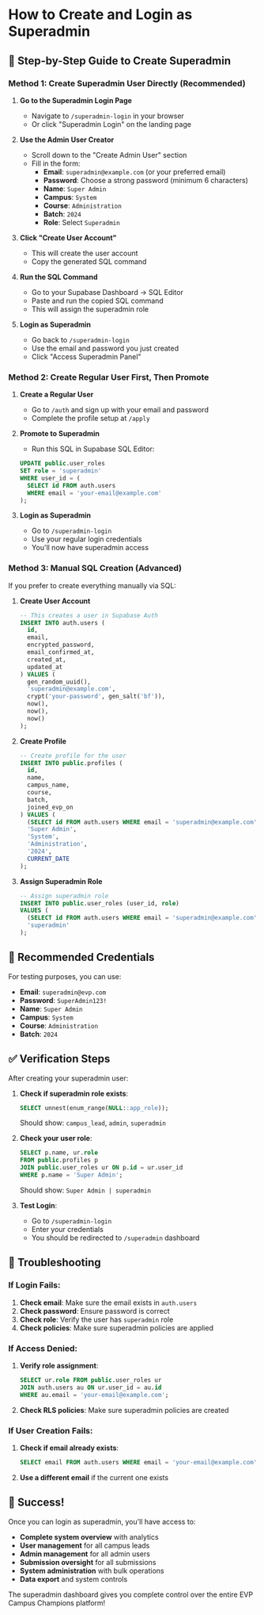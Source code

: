 # How to Create and Login as Superadmin

## 🚀 **Step-by-Step Guide to Create Superadmin**

### **Method 1: Create Superadmin User Directly (Recommended)**

1. **Go to the Superadmin Login Page**
   - Navigate to `/superadmin-login` in your browser
   - Or click "Superadmin Login" on the landing page

2. **Use the Admin User Creator**
   - Scroll down to the "Create Admin User" section
   - Fill in the form:
     - **Email**: `superadmin@example.com` (or your preferred email)
     - **Password**: Choose a strong password (minimum 6 characters)
     - **Name**: `Super Admin`
     - **Campus**: `System`
     - **Course**: `Administration`
     - **Batch**: `2024`
     - **Role**: Select `Superadmin`

3. **Click "Create User Account"**
   - This will create the user account
   - Copy the generated SQL command

4. **Run the SQL Command**
   - Go to your Supabase Dashboard → SQL Editor
   - Paste and run the copied SQL command
   - This will assign the superadmin role

5. **Login as Superadmin**
   - Go back to `/superadmin-login`
   - Use the email and password you just created
   - Click "Access Superadmin Panel"

### **Method 2: Create Regular User First, Then Promote**

1. **Create a Regular User**
   - Go to `/auth` and sign up with your email and password
   - Complete the profile setup at `/apply`

2. **Promote to Superadmin**
   - Run this SQL in Supabase SQL Editor:
   ```sql
   UPDATE public.user_roles 
   SET role = 'superadmin' 
   WHERE user_id = (
     SELECT id FROM auth.users 
     WHERE email = 'your-email@example.com'
   );
   ```

3. **Login as Superadmin**
   - Go to `/superadmin-login`
   - Use your regular login credentials
   - You'll now have superadmin access

### **Method 3: Manual SQL Creation (Advanced)**

If you prefer to create everything manually via SQL:

1. **Create User Account**
   ```sql
   -- This creates a user in Supabase Auth
   INSERT INTO auth.users (
     id,
     email,
     encrypted_password,
     email_confirmed_at,
     created_at,
     updated_at
   ) VALUES (
     gen_random_uuid(),
     'superadmin@example.com',
     crypt('your-password', gen_salt('bf')),
     now(),
     now(),
     now()
   );
   ```

2. **Create Profile**
   ```sql
   -- Create profile for the user
   INSERT INTO public.profiles (
     id,
     name,
     campus_name,
     course,
     batch,
     joined_evp_on
   ) VALUES (
     (SELECT id FROM auth.users WHERE email = 'superadmin@example.com'),
     'Super Admin',
     'System',
     'Administration',
     '2024',
     CURRENT_DATE
   );
   ```

3. **Assign Superadmin Role**
   ```sql
   -- Assign superadmin role
   INSERT INTO public.user_roles (user_id, role)
   VALUES (
     (SELECT id FROM auth.users WHERE email = 'superadmin@example.com'),
     'superadmin'
   );
   ```

## 🔐 **Recommended Credentials**

For testing purposes, you can use:
- **Email**: `superadmin@evp.com`
- **Password**: `SuperAdmin123!`
- **Name**: `Super Admin`
- **Campus**: `System`
- **Course**: `Administration`
- **Batch**: `2024`

## ✅ **Verification Steps**

After creating your superadmin user:

1. **Check if superadmin role exists**:
   ```sql
   SELECT unnest(enum_range(NULL::app_role));
   ```
   Should show: `campus_lead`, `admin`, `superadmin`

2. **Check your user role**:
   ```sql
   SELECT p.name, ur.role 
   FROM public.profiles p
   JOIN public.user_roles ur ON p.id = ur.user_id
   WHERE p.name = 'Super Admin';
   ```
   Should show: `Super Admin | superadmin`

3. **Test Login**:
   - Go to `/superadmin-login`
   - Enter your credentials
   - You should be redirected to `/superadmin` dashboard

## 🚨 **Troubleshooting**

### **If Login Fails:**
1. **Check email**: Make sure the email exists in `auth.users`
2. **Check password**: Ensure password is correct
3. **Check role**: Verify the user has `superadmin` role
4. **Check policies**: Make sure superadmin policies are applied

### **If Access Denied:**
1. **Verify role assignment**:
   ```sql
   SELECT ur.role FROM public.user_roles ur
   JOIN auth.users au ON ur.user_id = au.id
   WHERE au.email = 'your-email@example.com';
   ```

2. **Check RLS policies**: Make sure superadmin policies are created

### **If User Creation Fails:**
1. **Check if email already exists**:
   ```sql
   SELECT email FROM auth.users WHERE email = 'your-email@example.com';
   ```

2. **Use a different email** if the current one exists

## 🎉 **Success!**

Once you can login as superadmin, you'll have access to:
- **Complete system overview** with analytics
- **User management** for all campus leads
- **Admin management** for all admin users
- **Submission oversight** for all submissions
- **System administration** with bulk operations
- **Data export** and system controls

The superadmin dashboard gives you complete control over the entire EVP Campus Champions platform!
